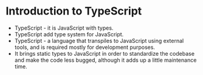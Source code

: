 # Introduction to TypeScript

* TypeScript - it is JavaScript with types.
* TypeScript add type system for JavaScript.
* TypeScript - a language that transpiles to JavaScript using external tools, and is required mostly for development purposes.
* It brings static types to JavaScript in order to standardize the codebase and make the code less bugged, although it adds up a little maintenance time.
